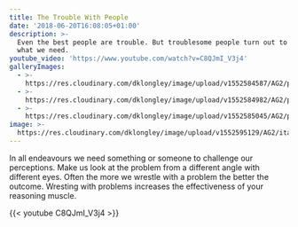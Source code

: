 ```yaml
---
title: The Trouble With People
date: '2018-06-20T16:08:05+01:00'
description: >-
  Even the best people are trouble. But troublesome people turn out to be just
  what we need.
youtube_video: 'https://www.youtube.com/watch?v=C8QJmI_V3j4'
galleryImages:
  - >-
    https://res.cloudinary.com/dklongley/image/upload/v1552584587/AG2/portofino2.jpg
  - >-
    https://res.cloudinary.com/dklongley/image/upload/v1552584982/AG2/portofino5.jpg
  - >-
    https://res.cloudinary.com/dklongley/image/upload/v1552585045/AG2/portofino6.jpg
image: >-
  https://res.cloudinary.com/dklongley/image/upload/v1552595129/AG2/italianvillage.jpg
---
```

In all endeavours we need something or someone to challenge our perceptions. Make us look at the problem from a different angle with different eyes. Often the more we wrestle with a problem the better the outcome. Wresting with problems increases the effectiveness of your reasoning muscle.

{{< youtube C8QJmI_V3j4 >}}
